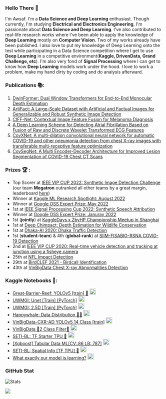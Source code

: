 ### Hello There 👋
I'm Awsaf. I'm a **Data Science and Deep Learning** enthusiast. Though currently, I'm studying **Electrical and Electronics Engineering**, I'm passionate about **Data Science and Deep Learning**. I've also contributed to real-life research works where I've been able to apply the knowledge of **Deep Learning** mostly on **Computer Vision**. Two of my works already have been published. I also love to put my knowledge of Deep Learning onto the test while participating in a Data Science competition where I get to use **Deep Learning** in a competitive environment(**Kaggle, DrivenData, Grand Challenge, etc**). I'm also very fond of **Signal Processing** where I can get to know how **Deep Learning** models work under the hood. I love to work a problem, make my hand dirty by coding and do analysis afterward. 

### Publications 📚:
1. [DwinFormer: Dual Window Transformers for End-to-End Monocular Depth Estimation](https://arxiv.org/abs/2303.02968)
1. [ArtiFact: A Large-Scale Dataset with Artificial and Factual Images for Generalizable and Robust Synthetic Image Detection](https://arxiv.org/abs/2302.11970)
1. [CIFF-Net: Contextual Image Feature Fusion for Melanoma Diagnosis](https://arxiv.org/pdf/2303.03672)
3. [A Deep Learning Scheme for Detecting Atrial Fibrillation Based on Fusion of Raw and Discrete Wavelet Transformed ECG Features](https://ieeexplore.ieee.org/abstract/document/9870829/)
4. [CovXNet: A multi-dilation convolutional neural network for automatic COVID-19 and other pneumonia detection from chest X-ray images with transferable multi-receptive feature optimization](https://www.sciencedirect.com/science/article/abs/pii/S0010482520302250#!)
5. [CovSegNet: A Multi Encoder-Decoder Architecture for Improved Lesion Segmentation of COVID-19 Chest CT Scans](https://ieeexplore.ieee.org/document/9378789)

### Prizes 🏆 :
* Top Scorer at [IEEE VIP CUP 2022: Synthetic Image Detection Challenge](https://grip-unina.github.io/vipcup2022/) (our team **Megatron** outranked all other teams by a great margin, leaderboard [here](https://www.flickr.com/photos/196917181@N04/52490008351/in/dateposted-public/))
* Winner at [Kaggle ML Research Spotlight: August 2022](https://www.kaggle.com/discussions/general/349817)
* Winner at [Google OSS Expert Prize: May 2022](https://www.kaggle.com/code/awsaf49/uwmgi-transunet-2-5d-train-tf)
* 1st at [IEEE Signal Processing Cup 2022: Synthetic Speech Attribution](https://signalprocessingsociety.org/community-involvement/signal-processing-cup)
* Winner at [Google OSS Expert Prize: Januray 2022](https://www.kaggle.com/general/304323)
* 1st (**jointly**) at [KaggleDays x ZbyHP Championship Meetup in Shanghai](https://www.kaggle.com/c/dont-stop-until-you-drop/leaderboard)
* 1st   at [Deep Chimpact: Depth Estimation for Wildlife Conservation ](https://www.drivendata.org/competitions/82/competition-wildlife-video-depth-estimation)
* 1st   at [Dhaka-AI 2020: Dhaka Traffic Detection](https://www.facebook.com/dhaka.ai.bd/posts/194411675415466?__cft__[0]=AZX9wHwmbXrq2dxLojeHeOF1FQFFUHh0JUG7zVSsDhEWR58jsloLXOYChHXxbVVdfLBC6DSnNGZYUryAocbYnMGmH8fGFtI-aCRwyGIzq1vPcRaZiy2GZqK_VdO4CVGlLo53VKCp1vsvT5XkMQ0L7uZu&__tn__=%2CO%2CP-R)
* 1st (**student-team**) & 4th (**global-rank**)   at [SIIM-FISABIO-RSNA COVID-19 Detection](https://www.kaggle.com/c/siim-covid19-detection)
* 2nd    at [IEEE VIP CUP 2020: Real-time vehicle detection and tracking at junction using a fisheye camera](https://signalprocessingsociety.org/community-involvement/vip-cup-2020-icip-2020)
* 25th   at [NFL Impact Detection](https://www.kaggle.com/c/nfl-impact-detection)
* 29th   at [BirdCLEF 2021 - Birdcall Identification](https://www.kaggle.com/c/birdclef-2021)
* 43th   at [VinBigData Chest X-ray Abnormalities Detection](https://www.kaggle.com/c/vinbigdata-chest-xray-abnormalities-detection)

### Kaggle Notebooks 📒:
* [Great-Barrier-Reef: YOLOv5 [train] 🌊](https://www.kaggle.com/code/awsaf49/great-barrier-reef-yolov5-train) <img src="https://www.kaggle.com/static/images/medals/competitions/goldl@1x.png" width="20" height="20"/>
* [UWMGI: Unet [Train] [PyTorch]](https://www.kaggle.com/code/awsaf49/uwmgi-unet-train-pytorch) <img src="https://www.kaggle.com/static/images/medals/competitions/goldl@1x.png" width="20" height="20"/>
* [UWMGI: 2.5D [Train] [PyTorch]](https://www.kaggle.com/code/awsaf49/uwmgi-2-5d-train-pytorch) <img src="https://www.kaggle.com/static/images/medals/competitions/goldl@1x.png" width="20" height="20"/>
* [Happywhale: Data Distribution 🐋🐬](https://www.kaggle.com/code/awsaf49/happywhale-data-distribution) <img src="https://www.kaggle.com/static/images/medals/competitions/goldl@1x.png" width="20" height="20"/>
* [VinBigData-CXR-AD YOLOv5 14 Class [train]](https://www.kaggle.com/awsaf49/vinbigdata-cxr-ad-yolov5-14-class-train)  <img src="https://www.kaggle.com/static/images/medals/competitions/goldl@1x.png" width="20" height="20"/>
* [VinBigData 🌟2 Class Filter🌟](https://www.kaggle.com/awsaf49/vinbigdata-2-class-filter)  <img src="https://www.kaggle.com/static/images/medals/competitions/goldl@1x.png" width="20" height="20"/>
* [SETI-BL: TF Starter TPU 🚀](https://www.kaggle.com/awsaf49/seti-bl-tf-starter-tpu) <img src="https://www.kaggle.com/static/images/medals/competitions/goldl@1x.png" width="20" height="20"/>
* [[Xgboost] Tabular Data ML[CV:.86 LB:.787]](https://www.kaggle.com/awsaf49/xgboost-tabular-data-ml-cv-85-lb-787)  <img src="https://www.kaggle.com/static/images/medals/competitions/goldl@1x.png" width="20" height="20"/>
* [SETI-BL: Spatial Info [TF TPU] 🚀](https://www.kaggle.com/awsaf49/seti-bl-spatial-info-tf-tpu)  <img src="https://www.kaggle.com/static/images/medals/competitions/goldl@1x.png" width="20" height="20"/>
* [What exactly our model is learning?](https://www.kaggle.com/awsaf49/what-exactly-our-model-is-learning)  <img src="https://www.kaggle.com/static/images/medals/competitions/bronzel@1x.png" width="20" height="20"/>

<!-- ### Kaggle Stats 📐: 
![awsaf49](https://road-to-kaggle-grandmaster.vercel.app/api/simple/awsaf49)
<p align="center">
  <img src="https://road-to-kaggle-grandmaster.vercel.app/api/badges/awsaf49/competition/light" />
  <img src="https://road-to-kaggle-grandmaster.vercel.app/api/badges/awsaf49/dataset/light" />
  <img src="https://road-to-kaggle-grandmaster.vercel.app/api/badges/awsaf49/notebook/light" />
  <img src="https://road-to-kaggle-grandmaster.vercel.app/api/badges/awsaf49/discussion/light" />
</p> -->

### GitHub Stat
![Stats](https://github-readme-stats.vercel.app/api?username=awsaf49&show_icons=true&theme=radical)

[![](https://visitcount.itsvg.in/api?id=awsaf49&label=Profile%20Views&color=1&icon=6&pretty=true)](https://visitcount.itsvg.in)

<!-- ### Github Activity 🤝:
![Awsaf's github activity graph](https://activity-graph.herokuapp.com/graph?username=awsaf49&theme=github_dark) -->

